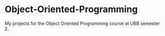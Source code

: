 # Object-Oriented-Programming

My projects for the Object Oriented Programming course at UBB semester 2.
